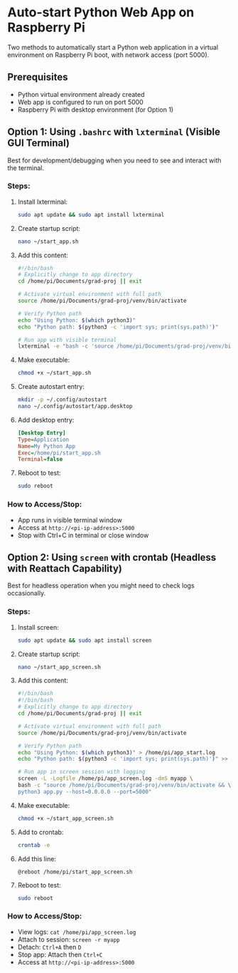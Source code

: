 
# Auto-start Python Web App on Raspberry Pi

Two methods to automatically start a Python web application in a virtual environment on Raspberry Pi boot, with network access (port 5000).

## Prerequisites
- Python virtual environment already created
- Web app is configured to run on port 5000
- Raspberry Pi with desktop environment (for Option 1)

## Option 1: Using `.bashrc` with `lxterminal` (Visible GUI Terminal)

Best for development/debugging when you need to see and interact with the terminal.

### Steps:

1. Install lxterminal:
   ```bash
   sudo apt update && sudo apt install lxterminal
   ```

2. Create startup script:
   ```bash
   nano ~/start_app.sh
   ```

3. Add this content:
   ```bash
   #!/bin/bash
   # Explicitly change to app directory
   cd /home/pi/Documents/grad-proj || exit

   # Activate virtual environment with full path
   source /home/pi/Documents/grad-proj/venv/bin/activate

   # Verify Python path
   echo "Using Python: $(which python3)"
   echo "Python path: $(python3 -c 'import sys; print(sys.path)')"

   # Run app with visible terminal
   lxterminal -e "bash -c 'source /home/pi/Documents/grad-proj/venv/bin/activate && python3 app.py --host=0.0.0.0 --port=5000; exec bash'"
   ```

4. Make executable:
   ```bash
   chmod +x ~/start_app.sh
   ```

5. Create autostart entry:
   ```bash
   mkdir -p ~/.config/autostart
   nano ~/.config/autostart/app.desktop
   ```

6. Add desktop entry:
   ```ini
   [Desktop Entry]
   Type=Application
   Name=My Python App
   Exec=/home/pi/start_app.sh
   Terminal=false
   ```

7. Reboot to test:
   ```bash
   sudo reboot
   ```

### How to Access/Stop:
- App runs in visible terminal window
- Access at `http://<pi-ip-address>:5000`
- Stop with Ctrl+C in terminal or close window

## Option 2: Using `screen` with crontab (Headless with Reattach Capability)

Best for headless operation when you might need to check logs occasionally.

### Steps:

1. Install screen:
   ```bash
   sudo apt update && sudo apt install screen
   ```

2. Create startup script:
   ```bash
   nano ~/start_app_screen.sh
   ```

3. Add this content:
   ```bash
   #!/bin/bash
   #!/bin/bash
   # Explicitly change to app directory
   cd /home/pi/Documents/grad-proj || exit

   # Activate virtual environment with full path
   source /home/pi/Documents/grad-proj/venv/bin/activate

   # Verify Python path
   echo "Using Python: $(which python3)" > /home/pi/app_start.log
   echo "Python path: $(python3 -c 'import sys; print(sys.path)')" >> /home/pi/app_start.log

   # Run app in screen session with logging
   screen -L -Logfile /home/pi/app_screen.log -dmS myapp \
   bash -c "source /home/pi/Documents/grad-proj/venv/bin/activate && \
   python3 app.py --host=0.0.0.0 --port=5000"
   ```

4. Make executable:
   ```bash
   chmod +x ~/start_app_screen.sh
   ```

5. Add to crontab:
   ```bash
   crontab -e
   ```

6. Add this line:
   ```
   @reboot /home/pi/start_app_screen.sh
   ```

7. Reboot to test:
   ```bash
   sudo reboot
   ```

### How to Access/Stop:
- View logs: `cat /home/pi/app_screen.log`
- Attach to session: `screen -r myapp`
- Detach: `Ctrl+A` then `D`
- Stop app: Attach then `Ctrl+C`
- Access at `http://<pi-ip-address>:5000`

